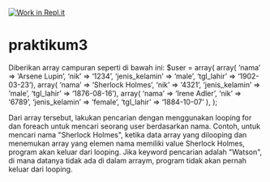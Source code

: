 [![Work in Repl.it](https://classroom.github.com/assets/work-in-replit-14baed9a392b3a25080506f3b7b6d57f295ec2978f6f33ec97e36a161684cbe9.svg)](https://classroom.github.com/online_ide?assignment_repo_id=3269646&assignment_repo_type=AssignmentRepo)
# praktikum3

Diberikan array campuran seperti di bawah ini:
$user = array(
  array(
    ‘nama’ 		=> ‘Arsene Lupin’, 
    ‘nik’			=> ‘1234’, 
    ‘jenis_kelamin’	=> ‘male’,
    ‘tgl_lahir’		=> ‘1902-03-23’), 
  array(
    ‘nama’ 		=> ‘Sherlock Holmes’, 
    ‘nik’			=> ‘4321’, 
    ‘jenis_kelamin’	=> ‘male’,
    ‘tgl_lahir’		=> ‘1876-08-16’), 
  array(
    ‘nama’ 		=> ‘Irene Adler’, 
    ‘nik’			=> ‘6789’, 
    ‘jenis_kelamin’	=> ‘female’,
    ‘tgl_lahir’		=> ‘1884-10-07’
  ),
);

Dari array tersebut, lakukan pencarian dengan menggunakan looping for dan foreach untuk mencari seorang user berdasarkan nama. Contoh, untuk mencari nama "Sherlock Holmes", ketika data array yang dilooping dan menemukan array yang elemen nama memiliki value Sherlock Holmes, program akan keluar dari looping. Jika keyword pencarian adalah "Watson", di mana datanya tidak ada di dalam arraym, program tidak akan pernah keluar dari looping.
